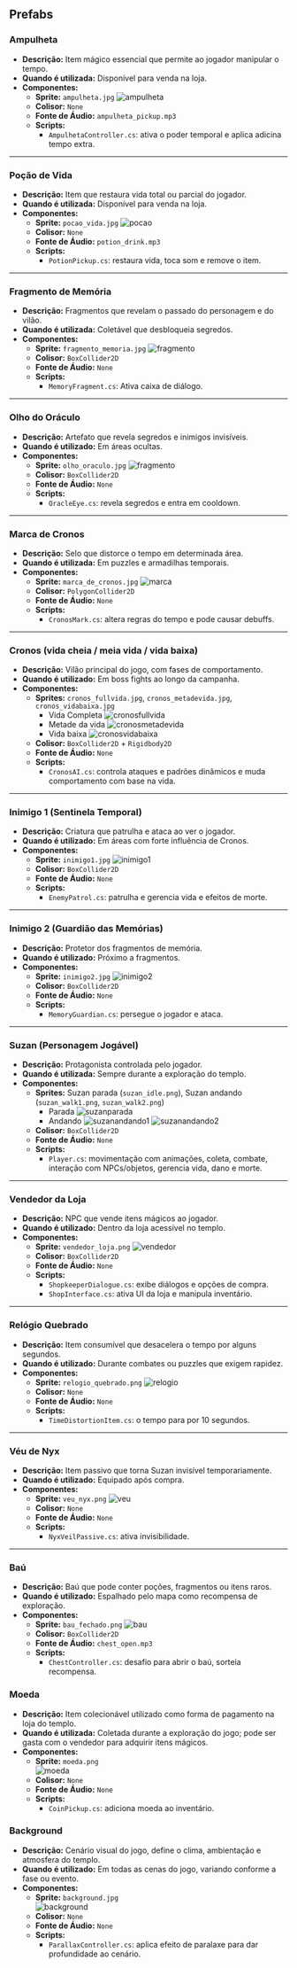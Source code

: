 ## Prefabs

### Ampulheta

- **Descrição:** Item mágico essencial que permite ao jogador manipular o tempo.
- **Quando é utilizada:** Disponível para venda na loja.
- **Componentes:**
  - **Sprite:** `ampulheta.jpg`
        ![ampulheta](https://github.com/LucasRezendeSimoes/Templus_Fugit/blob/main/project/images/ampulheta.jpg)
  - **Colisor:** `None`
  - **Fonte de Áudio:** `ampulheta_pickup.mp3`
  - **Scripts:**
    - `AmpulhetaController.cs`: ativa o poder temporal e aplica adicina tempo extra.

---

### Poção de Vida

- **Descrição:** Item que restaura vida total ou parcial do jogador.
- **Quando é utilizada:** Disponível para venda na loja.
- **Componentes:**
  - **Sprite:** `pocao_vida.jpg`
        ![pocao](https://github.com/LucasRezendeSimoes/Templus_Fugit/blob/main/project/images/pocao_vida.jpg)
  - **Colisor:** `None`
  - **Fonte de Áudio:** `potion_drink.mp3`
  - **Scripts:**
    - `PotionPickup.cs`: restaura vida, toca som e remove o item.

---

### Fragmento de Memória

- **Descrição:** Fragmentos que revelam o passado do personagem e do vilão.
- **Quando é utilizada:** Coletável que desbloqueia segredos.
- **Componentes:**
  - **Sprite:** `fragmento_memoria.jpg`
        ![fragmento](https://github.com/LucasRezendeSimoes/Templus_Fugit/blob/main/project/images/fragmento_memoria.jpg)
  - **Colisor:** `BoxCollider2D`
  - **Fonte de Áudio:** `None`
  - **Scripts:**
    - `MemoryFragment.cs`: Ativa caixa de diálogo.

---

### Olho do Oráculo

- **Descrição:** Artefato que revela segredos e inimigos invisíveis.
- **Quando é utilizado:** Em áreas ocultas.
- **Componentes:**
  - **Sprite:** `olho_oraculo.jpg`
        ![fragmento](https://github.com/LucasRezendeSimoes/Templus_Fugit/blob/main/project/images/olho_oraculo.jpg)
  - **Colisor:** `BoxCollider2D`
  - **Fonte de Áudio:** `None`
  - **Scripts:**
    - `OracleEye.cs`: revela segredos e entra em cooldown.

---

### Marca de Cronos

- **Descrição:** Selo que distorce o tempo em determinada área.
- **Quando é utilizada:** Em puzzles e armadilhas temporais.
- **Componentes:**
  - **Sprite:** `marca_de_cronos.jpg`
        ![marca](https://github.com/LucasRezendeSimoes/Templus_Fugit/blob/main/project/images/marca_de_cronos.jpg)
  - **Colisor:** `PolygonCollider2D`
  - **Fonte de Áudio:** `None`
  - **Scripts:**
    - `CronosMark.cs`: altera regras do tempo e pode causar debuffs.

---

### Cronos (vida cheia / meia vida / vida baixa)

- **Descrição:** Vilão principal do jogo, com fases de comportamento.
- **Quando é utilizado:** Em boss fights ao longo da campanha.
- **Componentes:**
  - **Sprites:** `cronos_fullvida.jpg`, `cronos_metadevida.jpg`, `cronos_vidabaixa.jpg`
    - Vida Completa
        ![cronosfullvida](https://github.com/LucasRezendeSimoes/Templus_Fugit/blob/main/project/images/cronos_fullvida.jpg)
    - Metade da vida
        ![cronosmetadevida](https://github.com/LucasRezendeSimoes/Templus_Fugit/blob/main/project/images/cronos_metadevida.jpg)
    - Vida baixa 
        ![cronosvidabaixa](https://github.com/LucasRezendeSimoes/Templus_Fugit/blob/main/project/images/cronos_vidabaixa.jpg)
  - **Colisor:** `BoxCollider2D` + `Rigidbody2D`
  - **Fonte de Áudio:** `None`
  - **Scripts:**
    - `CronosAI.cs`: controla ataques e padrões dinâmicos e muda comportamento com base na vida.

---

### Inimigo 1 (Sentinela Temporal)

- **Descrição:** Criatura que patrulha e ataca ao ver o jogador.
- **Quando é utilizado:** Em áreas com forte influência de Cronos.
- **Componentes:**
  - **Sprite:** `inimigo1.jpg`
        ![inimigo1](https://github.com/LucasRezendeSimoes/Templus_Fugit/blob/main/project/images/inimigo1.jpg)
  - **Colisor:** `BoxCollider2D`
  - **Fonte de Áudio:** `None`
  - **Scripts:**
    - `EnemyPatrol.cs`: patrulha e gerencia vida e efeitos de morte.

---

### Inimigo 2 (Guardião das Memórias)

- **Descrição:** Protetor dos fragmentos de memória.
- **Quando é utilizado:** Próximo a fragmentos.
- **Componentes:**
  - **Sprite:** `inimigo2.jpg`
        ![inimigo2](https://github.com/LucasRezendeSimoes/Templus_Fugit/blob/main/project/images/inimigo2.jpg)
  - **Colisor:** `BoxCollider2D`
  - **Fonte de Áudio:** `None`
  - **Scripts:**
    - `MemoryGuardian.cs`: persegue o jogador e ataca.
---

### Suzan (Personagem Jogável)

- **Descrição:** Protagonista controlada pelo jogador.
- **Quando é utilizada:** Sempre durante a exploração do templo.
- **Componentes:**
  - **Sprites:** Suzan parada (`suzan_idle.png`), Suzan andando (`suzan_walk1.png`, `suzan_walk2.png`)
      - Parada
        ![suzanparada](https://github.com/LucasRezendeSimoes/Templus_Fugit/blob/main/project/images/suzan3.jpg)
      - Andando
        ![suzanandando1](https://github.com/LucasRezendeSimoes/Templus_Fugit/blob/main/project/images/suzan1.jpg)
        ![suzanandando2](https://github.com/LucasRezendeSimoes/Templus_Fugit/blob/main/project/images/suzan2.jpg)
  - **Colisor:** `BoxCollider2D`
  - **Fonte de Áudio:** `None`
  - **Scripts:**
    - `Player.cs`: movimentação com animações, coleta, combate, interação com NPCs/objetos, gerencia vida, dano e morte.

---

### Vendedor da Loja

- **Descrição:** NPC que vende itens mágicos ao jogador.
- **Quando é utilizado:** Dentro da loja acessível no templo.
- **Componentes:**
  - **Sprite:** `vendedor_loja.png`
        ![vendedor](https://github.com/LucasRezendeSimoes/Templus_Fugit/blob/main/project/images/vendedor%20loja.jpg)
  - **Colisor:** `BoxCollider2D`
  - **Fonte de Áudio:** `None`
  - **Scripts:**
    - `ShopkeeperDialogue.cs`: exibe diálogos e opções de compra.
    - `ShopInterface.cs`: ativa UI da loja e manipula inventário.

---

### Relógio Quebrado

- **Descrição:** Item consumível que desacelera o tempo por alguns segundos.
- **Quando é utilizado:** Durante combates ou puzzles que exigem rapidez.
- **Componentes:**
  - **Sprite:** `relogio_quebrado.png`
        ![relogio](https://github.com/LucasRezendeSimoes/Templus_Fugit/blob/main/project/images/relogio_quebrado.jpg)
  - **Colisor:** `None` 
  - **Fonte de Áudio:** `None`
  - **Scripts:**
    - `TimeDistortionItem.cs`: o tempo para por 10 segundos.

---

### Véu de Nyx

- **Descrição:** Item passivo que torna Suzan invisível temporariamente.
- **Quando é utilizado:** Equipado após compra.
- **Componentes:**
  - **Sprite:** `veu_nyx.png`
        ![veu](https://github.com/LucasRezendeSimoes/Templus_Fugit/blob/main/project/images/V%C3%A9u_de_Nyx.jpg)
  - **Colisor:** `None`
  - **Fonte de Áudio:** `None`
  - **Scripts:**
    - `NyxVeilPassive.cs`: ativa invisibilidade.

---

### Baú

- **Descrição:** Baú que pode conter poções, fragmentos ou itens raros.
- **Quando é utilizado:** Espalhado pelo mapa como recompensa de exploração.
- **Componentes:**
  - **Sprite:** `bau_fechado.png`
        ![bau](https://github.com/LucasRezendeSimoes/Templus_Fugit/blob/main/project/images/bau.jpg)
  - **Colisor:** `BoxCollider2D`
  - **Fonte de Áudio:** `chest_open.mp3`
  - **Scripts:**
    - `ChestController.cs`: desafio para abrir o baú, sorteia recompensa.

### Moeda

- **Descrição:** Item colecionável utilizado como forma de pagamento na loja do templo.
- **Quando é utilizada:** Coletada durante a exploração do jogo; pode ser gasta com o vendedor para adquirir itens mágicos.
- **Componentes:**
  - **Sprite:** `moeda.png`  
    ![moeda](https://github.com/LucasRezendeSimoes/Templus_Fugit/blob/main/project/images/moeda.jpg)
  - **Colisor:** `None`
  - **Fonte de Áudio:** `None`
  - **Scripts:**
    - `CoinPickup.cs`: adiciona moeda ao inventário.
   
### Background

- **Descrição:** Cenário visual do jogo, define o clima, ambientação e atmosfera do templo.
- **Quando é utilizado:** Em todas as cenas do jogo, variando conforme a fase ou evento.
- **Componentes:**
  - **Sprite:** `background.jpg`  
    ![background](https://github.com/LucasRezendeSimoes/Templus_Fugit/blob/main/project/images/background.jpg)
  - **Colisor:** `None`
  - **Fonte de Áudio:** `None`
  - **Scripts:**
    - `ParallaxController.cs`: aplica efeito de paralaxe para dar profundidade ao cenário.
